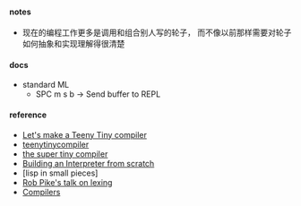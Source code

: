 
#### notes  

* 现在的编程工作更多是调用和组合别人写的轮子，
而不像以前那样需要对轮子如何抽象和实现理解得很清楚 

#### docs    
* standard ML    
    + SPC m s b -> Send buffer to REPL  

#### reference  
* [Let's make a Teeny Tiny compiler](https://austinhenley.com/blog/teenytinycompiler1.html)
* [teenytinycompiler](https://github.com/AZHenley/teenytinycompiler)
* [the super tiny compiler](https://github.com/jamiebuilds/the-super-tiny-compiler)
* [Building an Interpreter from scratch](http://dmitrysoshnikov.com/courses/essentials-of-interpretation/)
* [lisp in small pieces]  
* [Rob Pike's talk on lexing](https://www.youtube.com/watch?v=HxaD_trXwRE)
* [Compilers](https://classroom.udacity.com/courses/ud168)
